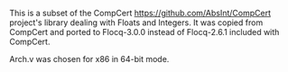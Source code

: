 This is a subset of the CompCert https://github.com/AbsInt/CompCert
project's library dealing with Floats and Integers. It was copied from
CompCert and ported to Flocq-3.0.0 instead of Flocq-2.6.1 included
with CompCert.

Arch.v was chosen for x86 in 64-bit mode.
